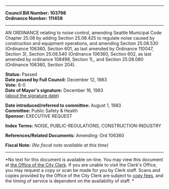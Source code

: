 * * * * *  
  
**Council Bill Number: [](#h0)[](#h2)103798**   
**Ordinance Number: 111458**  
  
* * * * *  
  
AN ORDINANCE relating to noise control, amending Seattle Municipal Code Chapter 25.08 by adding Section 25.08.425 to regulate noise caused by construction and equipment operations, and amending Section 25.08.530 (Ordinance 106360, Section 601, as last amended by Ordinance 110047, Section 3), Section 25.08.540 (Ordinance 106360, Section 602, as last amended by ordinance 108498, Section 1),, and Section 25.08.080 (Ordinance 106360, Section 204).  
  
**Status:** Passed   
**Date passed by Full Council:** December 12, 1983   
**Vote:** 8-0   
**Date of Mayor's signature:** December 16, 1983   
[(about the signature date)](/~public/approvaldate.htm)   
  
  
**Date introduced/referred to committee:** August 1, 1983   
**Committee:** Public Safety & Health   
**Sponsor:** EXECUTIVE REQUEST   
  
**Index Terms:** NOISE, PUBLIC-REGULATIONS, CONSTRUCTION-INDUSTRY  
  
**References/Related Documents:** Amending: Ord 106360  
  
**Fiscal Note:** *(No fiscal note available at this time)*  
  
* * * * *  
  
*No text for this document is available on-line. You may view this document at [the Office of the City Clerk](http://www.seattle.gov/leg/clerk/contactUs.htm). If you are unable to visit the Clerk's Office, you may request a copy or scan be made for you by Clerk staff. Scans and copies provided by the Office of the City Clerk are subject to [copy fees](http://clerk.seattle.gov/~public/clerkfees.htm), and the timing of service is dependent on the availability of staff. *  
  
  
